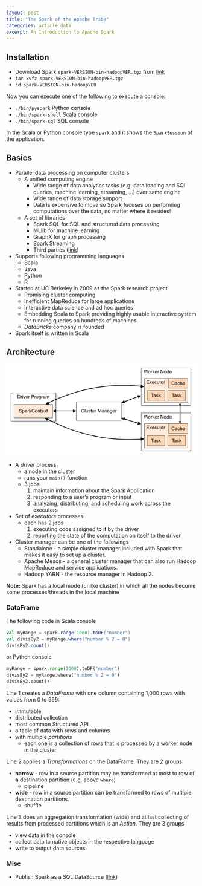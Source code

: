 ```yaml
---
layout: post
title: "The Spark of the Apache Tribe"
categories: article data
excerpt: An Introduction to Apache Spark
---
```


## Installation
- Download Spark `spark-VERSION-bin-hadoopVER.tgz` from [link](http://spark.apache.org/downloads.html)
- `tar xvfz spark-VERSION-bin-hadoopVER.tgz`
- `cd spark-VERSION-bin-hadoopVER`

Now you can execute one of the following to execute a console:
- `./bin/pyspark` Python console
- `./bin/spark-shell` Scala console
- `./bin/spark-sql` SQL console

In the Scala or Python console type `spark` and it shows the `SparkSession` of the application. 


## Basics
- Parallel data processing on computer clusters
  - A unified computing engine
    - Wide range of data analytics tasks (e.g. data loading and SQL queries, machine learning, streaming, ...) over same engine
    - Wide range of data storage support
    - Data is expensive to move so Spark focuses on performing computations over the data, no matter where it resides!
  - A set of libraries
    - Spark SQL for SQL and structured data processing
    - MLlib for machine learning
    - GraphX for graph processing
    - Spark Streaming
    - Third parties ([link](https://spark-packages.org))
- Supports following programming languages
  - Scala
  - Java
  - Python
  - R
- Started at UC Berkeley in 2009 as the Spark research project
  - Promising cluster computing
  - Inefficient MapReduce for large applications
  - Interactive data science and ad hoc queries
  - Embedding Scala to Spark providing highly usable interactive system for running queries on hundreds of machines
  - _DataBricks_ company is founded
- Spark itself is written in Scala

## Architecture
![ca](/assets/images/spark/cluster.png)
- A _driver_ process
  - a node in the cluster
  - runs your `main()` function
  - 3 jobs
    1. maintain information about the Spark Application
    2. responding to a user’s program or input
    3. analyzing, distributing, and scheduling work across the executors
- Set of _executors_ processes
  - each has 2 jobs
    1. executing code assigned to it by the driver
    2. reporting the state of the computation on itself to the driver
- Cluster manager can be one of the followings
  - Standalone - a simple cluster manager included with Spark that makes it easy to set up a cluster.
  - Apache Mesos - a general cluster manager that can also run Hadoop MapReduce and service applications.
  - Hadoop YARN - the resource manager in Hadoop 2.

**Note:** Spark has a local mode (unlike cluster) in which all the nodes become some processes/threads in the local machine

### DataFrame
The following code in Scala console
```scala
val myRange = spark.range(1000).toDF("number")
val divisBy2 = myRange.where("number % 2 = 0")
divisBy2.count()
``` 
or Python console
```python
myRange = spark.range(1000).toDF("number")
divisBy2 = myRange.where("number % 2 = 0")
divisBy2.count()
```
Line 1 creates a _DataFrame_ with one column containing 1,000 rows with values from 0 to 999:
- immutable
- distributed collection
- most common Structured API
- a table of data with rows and columns
- with multiple _partitions_
  - each one is a collection of rows that is processed by a worker node in the cluster

Line 2 applies a _Transformations_ on the DataFrame. They are 2 groups
  - **narrow** - row in a source partition may be transformed at most to row of **a** destination partition (e.g. above `where`)
    - pipeline  
  - **wide** - row in a source partition can be transformed to rows of multiple destination partitions.
    - shuffle

Line 3 does an aggregation transformation (wide) and at last collecting of results from processed partitions which is an _Action_. They are 3 groups
  - view data in the console
  - collect data to native objects in the respective language
  - write to output data sources

### Misc
- Publish Spark as a SQL DataSource ([link](https://spark.apache.org/docs/latest/sql-programming-guide.html#running-the-thrift-jdbcodbc-server)) 
